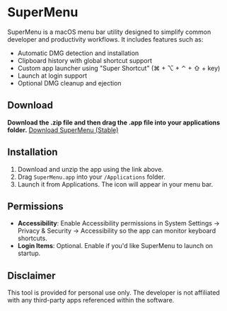 # SuperMenu

SuperMenu is a macOS menu bar utility designed to simplify common developer and productivity workflows. It includes features such as:

- Automatic DMG detection and installation
- Clipboard history with global shortcut support
- Custom app launcher using "Super Shortcut" (⌘ + ⌥ + ⌃ + ⇧ + key)
- Launch at login support
- Optional DMG cleanup and ejection

## Download
**Download the .zip file and then drag the .app file into your applications folder.**
[Download SuperMenu (Stable)](https://supermenu.lreynolds.dev/downloads/stable)

## Installation

1. Download and unzip the app using the link above.
2. Drag `SuperMenu.app` into your `/Applications` folder.
3. Launch it from Applications. The icon will appear in your menu bar.

## Permissions

- **Accessibility**: Enable Accessibility permissions in System Settings → Privacy & Security → Accessibility so the app can monitor keyboard shortcuts.
- **Login Items**: Optional. Enable if you'd like SuperMenu to launch on startup.

## Disclaimer

This tool is provided for personal use only. The developer is not affiliated with any third-party apps referenced within the software.
